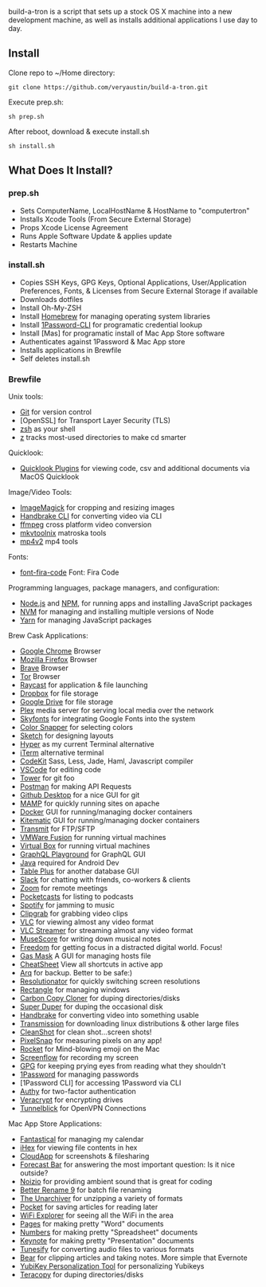 build-a-tron is a script that sets up a stock OS X machine into a new development machine, as well as installs additional applications I use day to day.

## Install

Clone repo to ~/Home directory:

```
git clone https://github.com/veryaustin/build-a-tron.git
```

Execute prep.sh:

```
sh prep.sh
```

After reboot, download & execute install.sh

```
sh install.sh
```

## What Does It Install?

### prep.sh

* Sets ComputerName, LocalHostName & HostName to "computertron"
* Installs Xcode Tools (From Secure External Storage)
* Props Xcode License Agreement
* Runs Apple Software Update & applies update
* Restarts Machine

### install.sh

* Copies SSH Keys, GPG Keys, Optional Applications, User/Application Preferences, Fonts, & Licenses from Secure External Storage if available
* Downloads dotfiles
* Install Oh-My-ZSH
* Install [Homebrew] for managing operating system libraries
* Install [1Password-CLI] for programatic credential lookup
* Install [Mas] for programatic install of Mac App Store software
* Authenticates against 1Password & Mac App store
* Installs applications in Brewfile
* Self deletes install.sh

### Brewfile

Unix tools:

* [Git] for version control
* [OpenSSL] for Transport Layer Security (TLS)
* [zsh] as your shell
* [z] tracks most-used directories to make cd smarter


Quicklook:

* [Quicklook Plugins] for viewing code, csv and additional documents via MacOS Quicklook

Image/Video Tools:

* [ImageMagick] for cropping and resizing images
* [Handbrake CLI] for converting video via CLI
* [ffmpeg] cross platform video conversion
* [mkvtoolnix] matroska tools
* [mp4v2] mp4 tools

Fonts:

* [font-fira-code] Font: Fira Code

Programming languages, package managers, and configuration:

* [Node.js] and [NPM], for running apps and installing JavaScript packages
* [NVM] for managing and installing multiple versions of Node
* [Yarn] for managing JavaScript packages

Brew Cask Applications:

* [Google Chrome] Browser
* [Mozilla Firefox] Browser
* [Brave] Browser
* [Tor] Browser
* [Raycast] for application & file launching
* [Dropbox] for file storage
* [Google Drive] for file storage
* [Plex] media server for serving local media over the network
* [Skyfonts] for integrating Google Fonts into the system
* [Color Snapper] for selecting colors
* [Sketch] for designing layouts
* [Hyper] as my current Terminal alternative
* [iTerm] alternative terminal
* [CodeKit] Sass, Less, Jade, Haml, Javascript compiler
* [VSCode] for editing code
* [Tower] for git foo
* [Postman] for making API Requests
* [Github Desktop] for a nice GUI for git
* [MAMP] for quickly running sites on apache
* [Docker] GUI for running/managing docker containers
* [Kitematic] GUI for running/managing docker containers
* [Transmit] for FTP/SFTP
* [VMWare Fusion] for running virtual machines
* [Virtual Box] for running virtual machines
* [GraphQL Playground] for GraphQL GUI
* [Java] required for Android Dev
* [Table Plus] for another database GUI
* [Slack] for chatting with friends, co-workers & clients
* [Zoom] for remote meetings
* [Pocketcasts] for listing to podcasts
* [Spotify] for jamming to music
* [Clipgrab] for grabbing video clips
* [VLC] for viewing almost any video format
* [VLC Streamer] for streaming almost any video format
* [MuseScore] for writing down musical notes
* [Freedom] for getting focus in a distracted digital world. Focus!
* [Gas Mask] A GUI for managing hosts file
* [CheatSheet] View all shortcuts in active app
* [Arq] for backup. Better to be safe:)
* [Resolutionator] for quickly switching screen resolutions
* [Rectangle] for managing windows
* [Carbon Copy Cloner] for duping directories/disks
* [Super Duper] for duping the occasional disk
* [Handbrake] for converting video into something usable
* [Transmission] for downloading linux distributions & other large files
* [CleanShot] for clean shot...screen shots!
* [PixelSnap] for measuring pixels on any app!
* [Rocket] for Mind-blowing emoji on the Mac
* [Screenflow] for recording my screen
* [GPG] for keeping prying eyes from reading what they shouldn't
* [1Password] for managing passwords
* [1Password CLI] for accessing 1Password via CLI
* [Authy] for two-factor authentication
* [Veracrypt] for encrypting drives
* [Tunnelblick] for OpenVPN Connections


Mac App Store Applications:
* [Fantastical] for managing my calendar
* [iHex] for viewing file contents in hex
* [CloudApp] for screenshots & filesharing
* [Forecast Bar] for answering the most important question: Is it nice outside?
* [Noizio] for providing ambient sound that is great for coding
* [Better Rename 9] for batch file renaming
* [The Unarchiver] for unzipping a variety of formats
* [Pocket] for saving articles for reading later
* [WiFi Explorer] for seeing all the WiFi in the area
* [Pages] for making pretty "Word" documents
* [Numbers] for making pretty "Spreadsheet" documents
* [Keynote] for making pretty "Presentation" documents
* [Tunesify] for converting audio files to various formats
* [Bear] for clipping articles and taking notes. More simple that Evernote
* [YubiKey Personalization Tool] for personalizing Yubikeys
* [Teracopy] for duping directories/disks


[Quicklook Plugins]: https://www.quicklookplugins.com/
[homebrew]: http://brew.sh/
[imagemagick]: http://www.imagemagick.org/
[handbrake cli]: https://handbrake.fr/docs/en/latest/cli/cli-options.html
[ffmpeg]: https://www.ffmpeg.org/
[mkvtoolnix]: https://mkvtoolnix.download/
[mp4v2]: https://github.com/pcwalton/mp4v2
[font-fira-code]: https://github.com/tonsky/FiraCode
[node.js]: http://nodejs.org/
[npm]: https://www.npmjs.org/
[postgres]: http://www.postgresql.org/
[git]: https://git-scm.com
[vim]: https://www.vim.org
[yarn]: https://yarnpkg.com/en/
[zsh]: http://www.zsh.org/
[z]: https://github.com/rupa/z
[nvm]: https://github.com/creationix/nvm
[Google Chrome]: https://www.google.com/chrome/
[Mozilla Firefox]: https://www.mozilla.org/en-US/firefox/new/
[Brave]: https://brave.com
[Tor]: https://www.torproject.org/projects/torbrowser.html
[Raycast]: https://raycast.com/
[Dropbox]: http://dropbox.com/
[Google Drive]: https://www.google.com/drive/download/
[Plex]: https://www.plex.tv/
[Skyfonts]: http://skyfonts.com/
[Color Snapper]: http://colorsnapper.com/
[Sketch]: https://www.sketchapp.com/
[Hyper]: https://hyper.is/
[iterm]: https://www.iterm2.com/
[Codekit]: https://incident57.com/codekit/
[VSCode]: https://code.visualstudio.com/
[Tower]: https://www.git-tower.com/
[Postman]: https://www.getpostman.com/
[Github Desktop]: https://desktop.github.com/
[MAMP]: https://www.mamp.info/en/
[Docker]: https://www.docker.com/
[Kitematic]: https://kitematic.com/
[Transmit]: https://panic.com/transmit/
[VMWare fusion]: https://www.vmware.com/products/fusion
[Virtual Box]: https://www.virtualbox.org/wiki/Downloads
[Mou]: http://25.io/mou/
[GraphQL Playground]: https://www.apollographql.com/docs/apollo-server/testing/graphql-playground/
[Java]: https://www.java.com/en/download/
[Table Plus]: https://tableplus.com
[Slack]: https://slack.com/
[Zoom]: https://zoom.us/
[Pocketcasts]: http://www.shiftyjelly.com/pocketcasts/
[Spotify]: http://www.spotify.com/
[OpenEmu]: http://openemu.org/
[ClipGrab]: https://clipgrab.org/
[VLC]: http://www.videolan.org/vlc/index.html
[VLC Streamer]: http://hobbyistsoftware.com/vlcstreamer
[MuseScore]: https://musescore.org
[Freedom]: https://http://freedom.to
[Gas Mask]: https://github.com/2ndalpha/gasmask
[Cheatsheet]: https://www.cheatsheetapp.com/CheatSheet/
[Arq]: https://arqbackup.com
[Resolutionator]: http://manytricks.com/resolutionator/
[Rectangle]: https://rectangleapp.com/
[Carbon Copy Cloner]: https://bombich.com/
[Super Duper]: http://www.shirt-pocket.com/SuperDuper/SuperDuperDescription.html
[Teracopy]: https://www.codesector.com/
[Handbrake]: https://handbrake.fr/
[Transmission]: http://www.transmissionbt.com/
[CleanShot]: https://cleanshot.com
[PixelSnap]: https://getpixelsnap.com/
[Rocket]: https://matthewpalmer.net/rocket/
[Screenflow]: http://www.telestream.net/screenflow/overview.htm
[GPG]: https://gpgtools.org/
[1Password]: https://1password.com/
[1Password-CLI]: https://support.1password.com/command-line/
[Authy]: https://authy.com
[Veracrypt]: https://veracrypt.codeplex.com/
[Tunnelblick]: https://www.tunnelblick.net/
[Fantastical]: https://flexibits.com/fantastical
[iHex]: https://itunes.apple.com/us/app/ihex-hex-editor/id909566003?mt=12
[CloudApp]: https://itunes.apple.com/us/app/cloudapp-capture-share-gifs-videos-screencasts/id417602904?mt=12
[Forecast Bar]: https://itunes.apple.com/us/app/forecast-bar-weather-radar-and-alerts/id982710545?mt=12
[Noizio]: https://itunes.apple.com/us/app/noizio/id928871589?mt=12
[Better Rename 9]: https://itunes.apple.com/us/app/better-rename-9/id414209656?mt=12
[The Unarchiver]: https://itunes.apple.com/us/app/the-unarchiver/id425424353?mt=12
[Pocket]: https://itunes.apple.com/us/app/pocket/id568494494?mt=12
[WiFi Explorer]: https://itunes.apple.com/us/app/wifi-explorer/id494803304?mt=12
[Pages]: https://itunes.apple.com/us/app/pages/id409201541?mt=12
[Numbers]: https://apps.apple.com/us/app/numbers/id409203825?mt=12
[Keynote]: https://apps.apple.com/us/app/keynote/id409183694?mt=12
[Tunesify]: https://itunes.apple.com/us/app/tunesify/id412675054?mt=12
[Bear]: https://itunes.apple.com/us/app/bear-beautiful-writing-app-for-notes-and-prose/id1091189122?mt=12
[Yubikey Personalization Tool]: https://itunes.apple.com/us/app/yubikey-personalization-tool/id638161122?mt=12